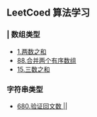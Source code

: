 ## LeetCoed 算法学习

### | 数组类型
  - [1.两数之和](./数组/1.两数之和.md)
  - [88.合并两个有序数组](./数组/88.合并两个有序数组.md)
  - [15.三数之和](./数组/15.三数之和.md)

### 字符串类型
  - [680.验证回文数 ||](./字符串/680.验证回文数%20||.md)